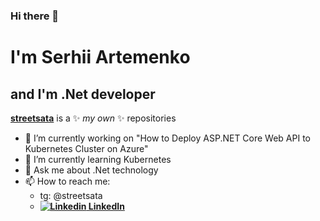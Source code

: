 ### Hi there 👋
# I'm Serhii Artemenko
## and I'm .Net developer


**[streetsata](https://github.com/streetsata)** is a ✨ _my own_ ✨ repositories

- 🔭 I’m currently working on "How to Deploy ASP.NET Core Web API to Kubernetes Cluster on Azure"
- 🌱 I’m currently learning Kubernetes
- 💬 Ask me about .Net technology 
- 📫 How to reach me:
  -  tg: @streetsata
  -  **[![Linkedin](https://i.stack.imgur.com/gVE0j.png) LinkedIn](h[ttps://www.linkedin.com/](https://www.linkedin.com/in/serhii-artemenko-630a28179/))**
